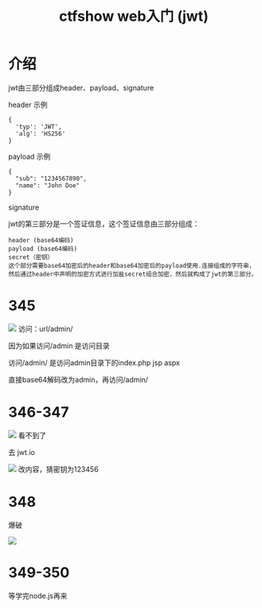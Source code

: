 ﻿---
title: ctfshow web入门 (jwt)
categories: ctfshow
---
# 介绍
jwt由三部分组成header、payload、signature

header 示例
```
{
  'typ': 'JWT',
  'alg': 'HS256'
}
```

<!--more-->
payload 示例
```
{
  "sub": "1234567890",
  "name": "John Doe"
}
```
signature

jwt的第三部分是一个签证信息，这个签证信息由三部分组成：
```
header (base64编码)
payload (base64编码)
secret（密钥）
这个部分需要base64加密后的header和base64加密后的payload使用.连接组成的字符串，然后通过header中声明的加密方式进行加盐secret组合加密，然后就构成了jwt的第三部分。
```

# 345
![](https://img-blog.csdnimg.cn/20210518150949712.png?x-oss-process=image/watermark,type_ZmFuZ3poZW5naGVpdGk,shadow_10,text_aHR0cHM6Ly9ibG9nLmNzZG4ubmV0L3FxXzUzMjYzNzg5,size_16,color_FFFFFF,t_70#pic_center)
访问：url/admin/

因为如果访问/admin 是访问目录

访问/admin/ 是访问admin目录下的index.php jsp aspx

直接base64解码改为admin，再访问/admin/

# 346-347

![](https://img-blog.csdnimg.cn/20210518151026869.png?x-oss-process=image/watermark,type_ZmFuZ3poZW5naGVpdGk,shadow_10,text_aHR0cHM6Ly9ibG9nLmNzZG4ubmV0L3FxXzUzMjYzNzg5,size_16,color_FFFFFF,t_70#pic_center)
看不到了

去 jwt.io

![](https://img-blog.csdnimg.cn/20210518151049322.png?x-oss-process=image/watermark,type_ZmFuZ3poZW5naGVpdGk,shadow_10,text_aHR0cHM6Ly9ibG9nLmNzZG4ubmV0L3FxXzUzMjYzNzg5,size_16,color_FFFFFF,t_70#pic_center)
改内容，猜密钥为123456

# 348
爆破

![](https://img-blog.csdnimg.cn/20210518151113718.png?x-oss-process=image/watermark,type_ZmFuZ3poZW5naGVpdGk,shadow_10,text_aHR0cHM6Ly9ibG9nLmNzZG4ubmV0L3FxXzUzMjYzNzg5,size_16,color_FFFFFF,t_70#pic_center)

# 349-350
等学完node.js再来
